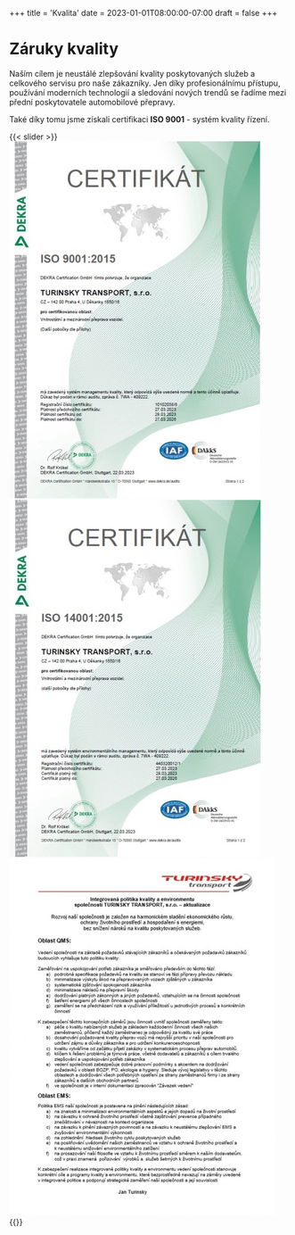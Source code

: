 +++
title = 'Kvalita'
date = 2023-01-01T08:00:00-07:00
draft = false
+++

# Záruky kvality

Naším cílem je neustálé zlepšování kvality poskytovaných služeb a celkového servisu pro naše zákazníky. Jen díky profesionálnímu přístupu, používání moderních technologií a sledování nových trendů se řadíme mezi přední poskytovatele automobilové přepravy.

Také díky tomu jsme získali certifikaci **ISO 9001** - systém kvality řízení.

{{< slider >}}
![certificate ISO 9001](img.cert.iso9001.jpg)
![certificate ISO 14001](img.cert.iso14001.jpg)
![certificate text](img.cert.text.jpg)
{{</slider >}}



